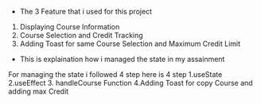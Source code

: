 * The 3 Feature that i used for this project
1. Displaying Course Information
2. Course Selection and Credit Tracking
3.  Adding Toast for same Course Selection and Maximum Credit Limit


* This is explaination how i managed the state in my assainment

For managing the state i followed 4 step here is 4 step 
1.useState
2.useEffect
3. handleCourse Function
4.Adding Toast for copy Course and adding max Credit

